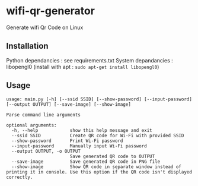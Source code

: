 # wifi-qr-generator
Generate wifi Qr Code on Linux

## Installation

Python dependancies : see requirements.txt
System depandancies : libopengl0 (install with apt : `sudo apt-get install libopengl0`)

## Usage

```
usage: main.py [-h] [--ssid SSID] [--show-password] [--input-password] [--output OUTPUT] [--save-image] [--show-image]

Parse command line arguments

optional arguments:
  -h, --help            show this help message and exit
  --ssid SSID           Create QR code for Wi-Fi with provided SSID
  --show-password       Print Wi-Fi password
  --input-password      Manually input Wi-Fi password
  --output OUTPUT, -o OUTPUT
                        Save generated QR code to OUTPUT
  --save-image          Save generated QR code in PNG file
  --show-image          Show QR code in separate window instead of printing it in console. Use this option if the QR code isn't displayed correctly.
```
